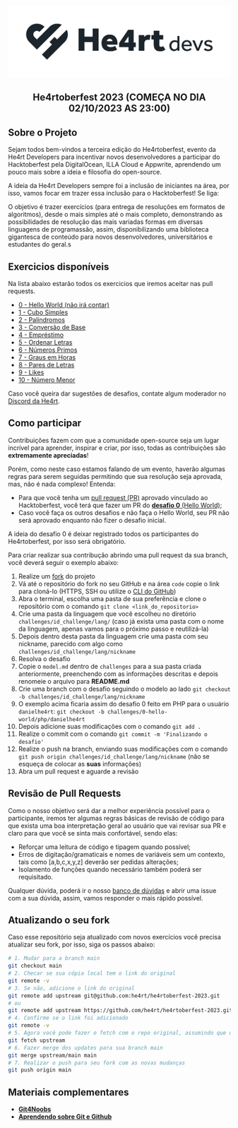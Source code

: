 <!-- Title -->

<p align="center">
  <img src=".github/he4rtdevs.png" alt="He4rt Devs" />
  <h2 align="center">He4rtoberfest 2023 (COMEÇA NO DIA 02/10/2023 AS 23:00)</h2>
</p>
    
 <!-- ABOUT THE PROJECT -->

## Sobre o Projeto

Sejam todos bem-vindos a terceira edição do He4rtoberfest, evento da He4rt Developers para incentivar novos desenvolvedores a participar do Hacktoberfest pela DigitalOcean, ILLA Cloud e Appwrite, aprendendo um pouco mais sobre a ideia e filosofia do open-source.

A ideia da He4rt Developers sempre foi a inclusão de iniciantes na área, por isso, vamos focar em trazer essa inclusão para o Hacktoberfest! Se liga:

O objetivo é trazer exercícios (para entrega de resoluções em formatos de algoritmos), desde o mais simples até o mais completo, demonstrando as possibilidades de resolução das mais variadas formas em diversas linguagens de programassão, assim, disponibilizando uma biblioteca gigantesca de conteúdo para novos desenvolvedores, universitários e estudantes do geral.s

##

<!-- ROADMAP OF PROJECT -->

## Exercicios disponíveis

Na lista abaixo estarão todos os exercicios que iremos aceitar nas pull requests.

- [0 - Hello World (não irá contar)](./challenges/0-hello-world)
- [1 - Cubo Simples](./challenges/1-cubo-simples)
- [2 - Palíndromos](./challenges/2-palindromos)
- [3 - Conversão de Base](./challenges/3-conversao-de-base)
- [4 - Empréstimo](./challenges/4-emprestimo)
- [5 - Ordenar Letras](./challenges/5-ordenar-letras)
- [6 - Números Primos](./challenges/6-numeros-primos)
- [7 - Graus em Horas](./challenges/7-graus-em-horas)
- [8 - Pares de Letras](./challenges/8-pares-de-letras)
- [9 - Likes](./challenges/9-likes)
- [10 - Número Menor](./challenges/10-numero-menor)

Caso você queira dar sugestões de desafios, contate algum moderador no [Discord da He4rt](https://discord.gg/he4rt).

<!-- CONTRIBUTING -->

## Como participar

Contribuições fazem com que a comunidade open-source seja um lugar incrível para aprender, inspirar e criar, por isso, todas as contribuições são **extremamente apreciadas**!

Porém, como neste caso estamos falando de um evento, haverão algumas regras para serem seguidas permitindo que sua resolução seja aprovada, mas, não é nada complexo! Entenda:
- Para que você tenha um [pull request (PR)](https://docs.github.com/pt/pull-requests/collaborating-with-pull-requests/proposing-changes-to-your-work-with-pull-requests/about-pull-requests) aprovado vinculado ao Hacktoberfest, você terá que fazer um PR do [**desafio 0** (Hello World)](./challenges/0-hello-world);
- Caso você faça os outros desafios e não faça o Hello World, seu PR não será aprovado enquanto não fizer o desafio inicial.

A ideia do desafio 0 é deixar registrado todos os participantes do He4rtoberfest, por isso será obrigatório.

Para criar realizar sua contribução abrindo uma pull request da sua branch, você deverá seguir o exemplo abaixo:

1. Realize um [fork](https://docs.github.com/pt/get-started/quickstart/fork-a-repo) do projeto
2. Vá até o repositório do fork no seu GitHub e na área `code` copie o link para cloná-lo (HTTPS, SSH ou utilize o [CLI do GitHub](https://cli.github.com/))
3. Abra o terminal, escolha uma pasta de sua preferência e clone o repositório com o comando `git clone <link_do_repositorio>`
4. Crie uma pasta da linguagem que você escolheu no diretório `challenges/id_challenge/lang/` (caso já exista uma pasta com o nome da linguagem, apenas vamos para o próximo passo e reutilizá-la)
5. Depois dentro desta pasta da linguagem crie uma pasta com seu nickname, parecido com algo como `challenges/id_challenge/lang/nickname`
6. Resolva o desafio
7. Copie o `model.md` dentro de `challenges` para a sua pasta criada anteriormente, preenchendo com as informações descritas e depois renomeie o arquivo para **README.md**
8. Crie uma branch com o desafio seguindo o modelo ao lado `git checkout -b challenges/id_challenge/lang/nickname`
9. O exemplo acima ficaria assim do desafio 0 feito em PHP para o usuário `danielhe4rt`: `git checkout -b challenges/0-hello-world/php/danielhe4rt`
10. Depois adicione suas modificações com o comando `git add .`
11. Realize o commit com o comando `git commit -m 'Finalizando o desafio'`
12. Realize o push na branch, enviando suas modificações com o comando `git push origin challenges/id_challenge/lang/nickname` (não se esqueça de colocar as **suas** informações)
13. Abra um pull request e aguarde a revisão

## Revisão de Pull Requests

Como o nosso objetivo será dar a melhor experiência possível para o participante, iremos ter algumas regras básicas de revisão de código para que exista uma boa interpretação geral ao usuário que vai revisar sua PR e claro para que você se sinta mais confortável, sendo elas:
- Reforçar uma leitura de código e tipagem quando possível;
- Erros de digitação/gramaticais e nomes de variáveis sem um contexto, tais como [a,b,c,x,y,z] deverão ser pedidas alterações;
- Isolamento de funções quando necessário também poderá ser requisitado.

Qualquer dúvida, poderá ir o nosso [banco de dúvidas](https://github.com/he4rt/he4rtoberfest-2023/issues) e abrir uma issue com a sua dúvida, assim, vamos responder o mais rápido possível.

## Atualizando o seu fork

Caso esse repositório seja atualizado com novos exercícios você precisa atualizar seu fork, por isso, siga os passos abaixo:

```bash
# 1. Mudar para a branch main
git checkout main
# 2. Checar se sua cópia local tem o link do original
git remote -v
# 3. Se não, adicione o link do original
git remote add upstream git@github.com:he4rt/he4rtoberfest-2023.git
# ou
git remote add upstream https://github.com/he4rt/he4rtoberfest-2023.git
# 4. Confirme se o link foi adicionado
git remote -v
# 5. Agora você pode fazer o fetch com o repo original, assumindo que o nome do link é 'upstream'
git fetch upstream
# 6. Fazer merge dos updates para sua branch main
git merge upstream/main main
# 7. Realizar o push para seu fork com as novas mudanças
git push origin main
```

## Materiais complementares

- [**Git4Noobs**](https://github.com/danielhe4rt/git4noobs)
- [**Aprendendo sobre Git e Github**](https://www.youtube.com/watch?v=_LNWekPPS9w)
